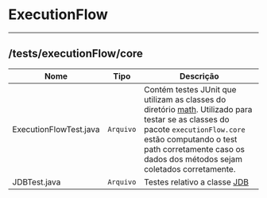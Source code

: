 # ExecutionFlow

<hr />

## /tests/executionFlow/core
|        Nome        |Tipo|Descrição|
|----------------|-------------------------------|-----------------------------|
|ExecutionFlowTest.java|`Arquivo`| Contém testes JUnit que utilizam as classes do diretório [math](https://github.com/williamniemiec/ExecutionFlow/tree/master/tests/math). Utilizado para testar se as classes do pacote `executionFlow.core` estão computando o test path corretamente caso os dados dos métodos sejam coletados corretamente.|
| JDBTest.java|`Arquivo`|Testes relativo a classe [JDB](https://github.com/williamniemiec/ExecutionFlow/blob/master/src/executionFlow/core/JDB.java)|
